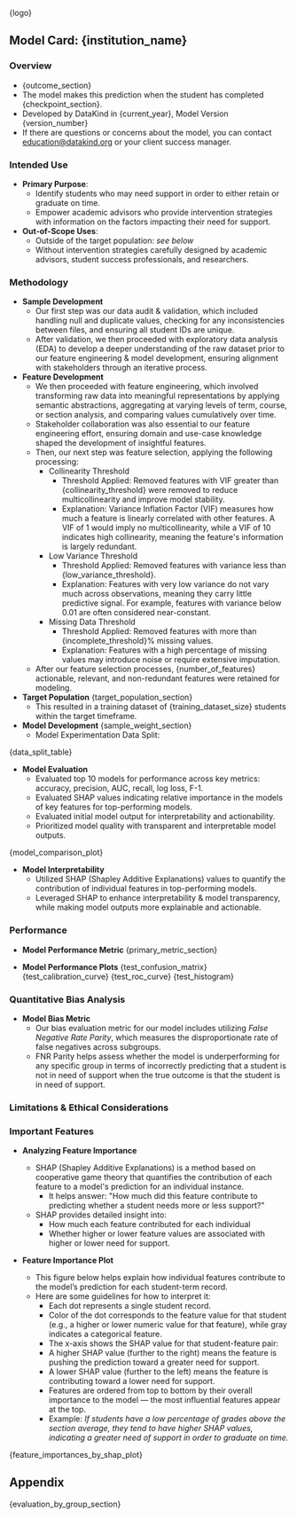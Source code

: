 
{logo}

## Model Card: {institution_name}

### Overview
- {outcome_section}
- The model makes this prediction when the student has completed {checkpoint_section}.
- Developed by DataKind in {current_year}, Model Version {version_number}
- If there are questions or concerns about the model, you can contact education@datakind.org or your client success manager.

### Intended Use
- **Primary Purpose**: 
  - Identify students who may need support in order to either retain or graduate on time. 
  - Empower academic advisors who provide intervention strategies with information on the factors impacting their need for support.
- **Out-of-Scope Uses**:
  - Outside of the target population: _see below_
  - Without intervention strategies carefully designed by academic advisors, student success professionals, and researchers. 

### Methodology
- **Sample Development**
  - Our first step was our data audit & validation, which included handling null and duplicate values, checking for any inconsistencies between files, and ensuring all student IDs are unique.
  - After validation, we then proceeded with exploratory data analysis (EDA) to develop a deeper understanding of the raw dataset prior to our feature engineering & model development, ensuring alignment with stakeholders through an iterative process.
- **Feature Development**
  - We then proceeded with feature engineering, which involved transforming raw data into meaningful representations by applying semantic abstractions, aggregating at varying levels of term, course, or section analysis, and comparing values cumulatively over time.
  - Stakeholder collaboration was also essential to our feature engineering effort, ensuring domain and use-case knowledge shaped the development of insightful features.
  - Then, our next step was feature selection, applying the following processing:
    - Collinearity Threshold
      - Threshold Applied: Removed features with VIF greater than {collinearity_threshold} were removed to reduce multicollinearity and improve model stability.
      - Explanation: Variance Inflation Factor (VIF) measures how much a feature is linearly correlated with other features. A VIF of 1 would imply no multicollinearity, while a VIF of 10 indicates high collinearity, meaning the feature's information is largely redundant.
    - Low Variance Threshold
      - Threshold Applied: Removed features with variance less than {low_variance_threshold}.
      - Explanation: Features with very low variance do not vary much across observations, meaning they carry little predictive signal. For example, features with variance below 0.01 are often considered near-constant.
    - Missing Data Threshold
      - Threshold Applied: Removed features with more than {incomplete_threshold}% missing values.
      - Explanation: Features with a high percentage of missing values may introduce noise or require extensive imputation.
  - After our feature selection processes, {number_of_features} actionable, relevant, and non-redundant features were retained for modeling.
- **Target Population**
{target_population_section}
  - This resulted in a training dataset of {training_dataset_size} students within the target timeframe.
- **Model Development**
{sample_weight_section}
  - Model Experimentation Data Split:

{data_split_table}

- **Model Evaluation**
  - Evaluated top 10 models for performance across key metrics: accuracy, precision, AUC, recall, log loss, F-1.
  - Evaluated SHAP values indicating relative importance in the models of key features for top-performing models.
  - Evaluated initial model output for interpretability and actionability.
  - Prioritized model quality with transparent and interpretable model outputs.

{model_comparison_plot}

- **Model Interpretability** 
  - Utilized SHAP (Shapley Additive Explanations) values to quantify the contribution of individual features in top-performing models.
  - Leveraged SHAP to enhance interpretability & model transparency, while making model outputs more explainable and actionable.

### Performance
- **Model Performance Metric**
{primary_metric_section}

- **Model Performance Plots**
{test_confusion_matrix}
{test_calibration_curve}
{test_roc_curve}
{test_histogram}

### Quantitative Bias Analysis
- **Model Bias Metric**
  - Our bias evaluation metric for our model includes utilizing _False Negative Rate Parity_, which measures the disproportionate rate of false negatives across subgroups. 
  - FNR Parity helps assess whether the model is underperforming for any specific group in terms of incorrectly predicting that a student is not in need of support when the true outcome is that the student is in need of support.

### Limitations & Ethical Considerations

### Important Features
- **Analyzing Feature Importance**
  - SHAP (Shapley Additive Explanations) is a method based on cooperative game theory that quantifies the contribution of each feature to a model's prediction for an individual instance.
    - It helps answer: "How much did this feature contribute to predicting whether a student needs more or less support?"
  - SHAP provides detailed insight into:
    - How much each feature contributed for each individual
    - Whether higher or lower feature values are associated with higher or lower need for support.

- **Feature Importance Plot**
  - This figure below helps explain how individual features contribute to the model’s prediction for each student-term record. 
  - Here are some guidelines for how to interpret it:
    - Each dot represents a single student record.
    - Color of the dot corresponds to the feature value for that student (e.g., a higher or lower numeric value for that feature), while gray indicates a categorical feature.
    - The x-axis shows the SHAP value for that student-feature pair:
    - A higher SHAP value (further to the right) means the feature is pushing the prediction toward a greater need for support.
    - A lower SHAP value (further to the left) means the feature is contributing toward a lower need for support.
    - Features are ordered from top to bottom by their overall importance to the model — the most influential features appear at the top.
    - Example: _If students have a low percentage of grades above the section average, they tend to have higher SHAP values, indicating a greater need of support in order to graduate on time._


{feature_importances_by_shap_plot}

## Appendix

{evaluation_by_group_section}